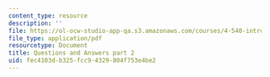 ```yaml
---
content_type: resource
description: ''
file: https://ol-ocw-studio-app-qa.s3.amazonaws.com/courses/4-540-introduction-to-shape-grammars-i-fall-2018/fec4103db325fcc94329804f753e4be2_MIT4_540F18_qa2.pdf
file_type: application/pdf
resourcetype: Document
title: Questions and Answers part 2
uid: fec4103d-b325-fcc9-4329-804f753e4be2
---
```

